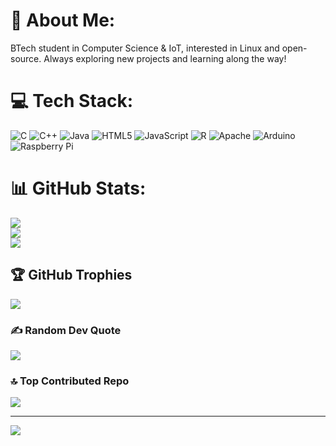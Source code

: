 # 💫 About Me:

BTech student in Computer Science & IoT, interested in Linux and open-source. Always exploring new projects and learning along the way!

# 💻 Tech Stack:
![C](https://img.shields.io/badge/c-%2300599C.svg?style=plastic&logo=c&logoColor=white) ![C++](https://img.shields.io/badge/c++-%2300599C.svg?style=plastic&logo=c%2B%2B&logoColor=white) ![Java](https://img.shields.io/badge/java-%23ED8B00.svg?style=plastic&logo=java&logoColor=white) ![HTML5](https://img.shields.io/badge/html5-%23E34F26.svg?style=plastic&logo=html5&logoColor=white) ![JavaScript](https://img.shields.io/badge/javascript-%23323330.svg?style=plastic&logo=javascript&logoColor=%23F7DF1E) ![R](https://img.shields.io/badge/r-%23276DC3.svg?style=plastic&logo=r&logoColor=white) ![Apache](https://img.shields.io/badge/apache-%23D42029.svg?style=plastic&logo=apache&logoColor=white) ![Arduino](https://img.shields.io/badge/-Arduino-00979D?style=plastic&logo=Arduino&logoColor=white) ![Raspberry Pi](https://img.shields.io/badge/-RaspberryPi-C51A4A?style=plastic&logo=Raspberry-Pi)
# 📊 GitHub Stats:
![](https://github-readme-stats.vercel.app/api?username=PavanPadamata&theme=dark&hide_border=false&include_all_commits=false&count_private=false)<br/>
![](https://github-readme-streak-stats.herokuapp.com/?user=PavanPadamata&theme=dark&hide_border=false)<br/>
![](https://github-readme-stats.vercel.app/api/top-langs/?username=PavanPadamata&theme=dark&hide_border=false&include_all_commits=false&count_private=false&layout=compact)

## 🏆 GitHub Trophies
![](https://github-profile-trophy.vercel.app/?username=PavanPadamata&theme=radical&no-frame=false&no-bg=false&margin-w=4)

### ✍️ Random Dev Quote
![](https://quotes-github-readme.vercel.app/api?type=horizontal&theme=radical)

### 🔝 Top Contributed Repo
![](https://github-contributor-stats.vercel.app/api?username=PavanPadamata&limit=5&theme=dark&combine_all_yearly_contributions=true)

---
[![](https://visitcount.itsvg.in/api?id=PavanPadamata&icon=0&color=8)](https://visitcount.itsvg.in)

<!-- Proudly created with GPRM ( https://gprm.itsvg.in ) -->
